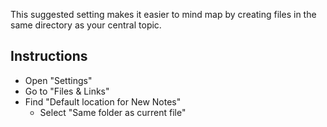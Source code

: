 This suggested setting makes it easier to mind map by creating files in the same directory as your central topic.

## Instructions
- Open "Settings"
- Go to "Files & Links"
- Find "Default location for New Notes"
	- Select "Same folder as current file"
